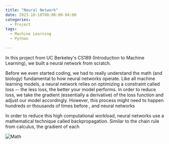```yaml
---
title: "Neural Network"
date: 2023-10-18T00:00:00-04:00
categories:
  - Project
tags:
  - Machine Learning
  - Python

---
```


 In this project from UC Berkeley's CS189 (Introduction to Machine Learning), we built a neural network from scratch. 

 Before we even started coding, we had to really understand the math (and biology) fundamental to how neural networks operate. Like all machine learning models, a neural network relies on optimizing a constraint called loss -- the less loss, the better your model performs. In order to reduce loss, we take the gradient (essentially a derivative) of the loss function and adjust our model accordingly. However, this process might need to happen hundreds or thousands of times before , and neural networks


 In order to reduce this high computational workload, neural networks use a mathematical technique called backpropagation. Similar to the chain rule from calculus, the gradient of each   

 ![Math](/assets/images/posts/neural-network)

